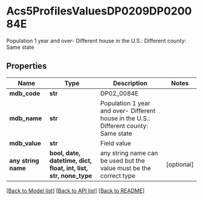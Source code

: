 # Acs5ProfilesValuesDP0209DP020084E

Population 1 year and over- Different house in the U.S.: Different county: Same state

## Properties
Name | Type | Description | Notes
------------ | ------------- | ------------- | -------------
**mdb_code** | **str** | DP02_0084E | 
**mdb_name** | **str** | Population 1 year and over- Different house in the U.S.: Different county: Same state | 
**mdb_value** | **str** | Field value | 
**any string name** | **bool, date, datetime, dict, float, int, list, str, none_type** | any string name can be used but the value must be the correct type | [optional]

[[Back to Model list]](../README.md#documentation-for-models) [[Back to API list]](../README.md#documentation-for-api-endpoints) [[Back to README]](../README.md)


